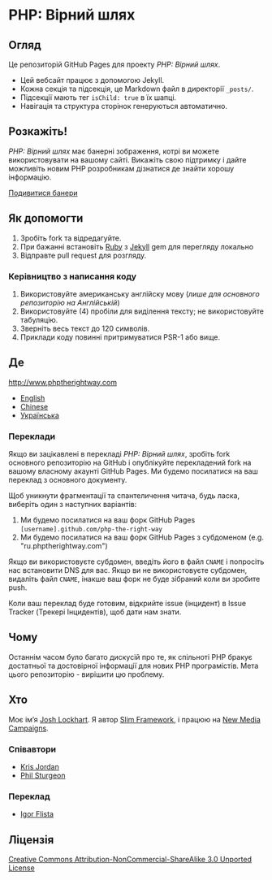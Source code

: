 # PHP: Вірний шлях

## Огляд

Це репозиторій GitHub Pages для проекту _PHP: Вірний шлях_.

* Цей вебсайт працює з допомогою Jekyll.
* Кожна секція та підсекція, це Markdown файл в директорії `_posts/`.
* Підсекції мають тег `isChild: true` в їх шапці.
* Навігація та структура сторінок генеруються автоматично.

## Розкажіть!

_PHP: Вірний шлях_ має банерні зображення, котрі ви можете використовувати на вашому сайті. Викажіть свою підтримку і дайте можливіть новим PHP розробникам дізнатися де знайти хорошу інформацію.

[Подивитися банери](http://www.phptherightway.com/banners.html)

## Як допомогти

1. Зробіть fork та відредагуйте.
2. При бажанні встановіть [Ruby](https://rvm.io/rvm/install/) з [Jekyll](https://github.com/mojombo/jekyll/) gem для перегляду локально
3. Відправте pull request для розгляду.

### Керівництво з написання коду

1. Використовуйте американську англійску мову (*лише для основного репозиторію на Англійській*)
2. Використовуйте (4) пробіли для виділення тексту; не використовуйте табуляцію.
3. Зверніть весь текст до 120 символів.
4. Приклади коду повинні притримуватися PSR-1 або вище.

## Де

<http://www.phptherightway.com>

* [English](http://www.phptherightway.com)
* [Chinese](http://wulijun.github.com/php-the-right-way)
* [Українська](http://iflista.github.com/php-the-right-way)

### Переклади

Якщо ви зацікавлені в перекладі _PHP: Вірний шлях_, зробіть fork основного репозиторію на GitHub і опублікуйте перекладений fork на вашому власному акаунті GitHub Pages. Ми будемо посилатися на ваш переклад з основного документу.

Щоб уникнути фрагментації та спантеличення читача, будь ласка, виберіть один з наступних варіантів:

1. Ми будемо посилатися на ваш форк GitHub Pages `[username].github.com/php-the-right-way`
2. Ми будемо посилатися на ваш форк GitHub Pages з субдоменом (e.g. "ru.phptherightway.com")

Якщо ви використовуєте субдомен, введіть його в файл `CNAME` і попросіть нас встановити DNS для вас. Якщо ви не використовуєте субдомен, видаліть файл `CNAME`, інакше ваш форк не буде зібраний коли ви зробите push.

Коли ваш переклад буде готовим, відкрийте issue (інцидент) в Issue Tracker (Трекері Інцидентів), щоб дати нам знати.

## Чому

Останнім часом було багато дискусій про те, як спільноті PHP бракує достатньої та достовірної інформації для нових PHP програмістів. Мета цього репозиторію - вирішити цю проблему.

## Хто

Моє ім’я [Josh Lockhart](http://twitter.com/codeguy). Я автор [Slim Framework](http://www.slimframework.com/), і працюю на [New Media Campaigns](http://www.newmediacampaigns.com/).

### Співавтори

* [Kris Jordan](http://krisjordan.com/)
* [Phil Sturgeon](http://philsturgeon.co.uk/)

### Переклад

* [Igor Flista](http://twitter.com/iflista)

## Ліцензія

[Creative Commons Attribution-NonCommercial-ShareAlike 3.0 Unported License](http://creativecommons.org/licenses/by-nc-sa/3.0/)
